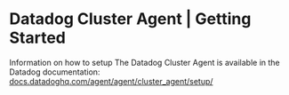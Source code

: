 # Datadog Cluster Agent | Getting Started

Information on how to setup The Datadog Cluster Agent is available in the Datadog documentation: [docs.datadoghq.com/agent/agent/cluster_agent/setup/][1]

[1]: https://docs.datadoghq.com/agent/cluster_agent/setup/
